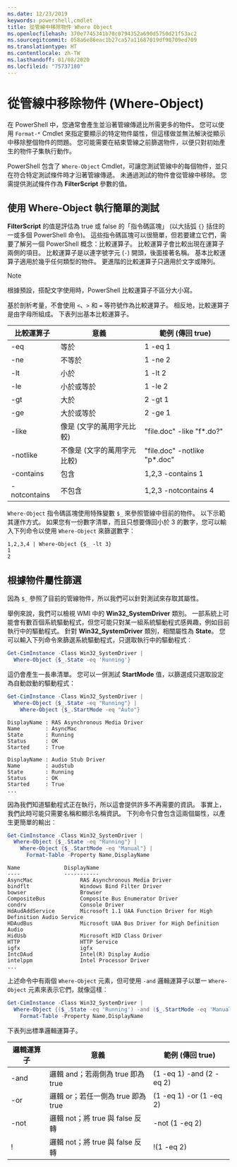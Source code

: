 ```yaml
---
ms.date: 12/23/2019
keywords: powershell,cmdlet
title: 從管線中移除物件 Where Object
ms.openlocfilehash: 370e7745341b70c0794352a690d5750d21f53ac2
ms.sourcegitcommit: 058a6e86eac1b27ca57a11687019df98709ed709
ms.translationtype: HT
ms.contentlocale: zh-TW
ms.lasthandoff: 01/08/2020
ms.locfileid: "75737180"
---
```

# <a name="removing-objects-from-the-pipeline-where-object"></a>從管線中移除物件 (Where-Object)

在 PowerShell 中，您通常會產生並沿著管線傳遞比所需更多的物件。 您可以使用 `Format-*` Cmdlet 來指定要顯示的特定物件屬性，但這樣做並無法解決從顯示中移除整個物件的問題。 您可能需要在結束管線之前篩選物件，以便只對初始產生的物件子集執行動作。

PowerShell 包含了 `Where-Object` Cmdlet，可讓您測試管線中的每個物件，並只在符合特定測試條件時才沿著管線傳遞。 未通過測試的物件會從管線中移除。 您需提供測試條件作為 **FilterScript** 參數的值。

## <a name="performing-simple-tests-with-where-object"></a>使用 Where-Object 執行簡單的測試

**FilterScript** 的值是評估為 true 或 false 的「指令碼區塊」  (以大括弧 `{}` 括住的一或多個 PowerShell 命令)。 這些指令碼區塊可以很簡單，但若要建立它們，需要了解另一個 PowerShell 概念：比較運算子。 比較運算子會比較出現在運算子兩側的項目。 比較運算子是以連字號字元 (`-`) 開頭，後面接著名稱。 基本比較運算子適用於幾乎任何類型的物件。 更進階的比較運算子只適用於文字或陣列。

> [!NOTE]
> 根據預設，搭配文字使用時，PowerShell 比較運算子不區分大小寫。

基於剖析考量，不會使用 `<`、`>` 和 `=` 等符號作為比較運算子。 相反地，比較運算子是由字母所組成。 下表列出基本比較運算子。

| 比較運算子 |                  意義                   |    範例 (傳回 true)    |
| ------------------- | ------------------------------------------ | ---------------------------- |
| -eq                 | 等於                                | 1 -eq 1                      |
| -ne                 | 不等於                            | 1 -ne 2                      |
| -lt                 | 小於                               | 1 -lt 2                      |
| -le                 | 小於或等於                   | 1 -le 2                      |
| -gt                 | 大於                            | 2 -gt 1                      |
| -ge                 | 大於或等於                | 2 -ge 1                      |
| -like               | 像是 (文字的萬用字元比較)     | "file.doc" -like "f*.do?"    |
| -notlike            | 不像是 (文字的萬用字元比較) | "file.doc" -notlike "p*.doc" |
| -contains           | 包含                                   | 1,2,3 -contains 1            |
| -notcontains        | 不包含                           | 1,2,3 -notcontains 4         |

`Where-Object` 指令碼區塊使用特殊變數 `$_` 來參照管線中目前的物件。 以下示範其運作方式。 如果您有一份數字清單，而且只想要傳回小於 3 的數字，您可以輸入下列命令以使用 `Where-Object` 來篩選數字︰

```
1,2,3,4 | Where-Object {$_ -lt 3}
1
2
```

## <a name="filtering-based-on-object-properties"></a>根據物件屬性篩選

因為 `$_` 參照了目前的管線物件，所以我們可以針對測試來存取其屬性。

舉例來說，我們可以檢視 WMI 中的 **Win32_SystemDriver** 類別。 一部系統上可能會有數百個系統驅動程式，但您可能只對某一組系統驅動程式感興趣，例如目前執行中的驅動程式。 針對 **Win32_SystemDriver** 類別，相關屬性為 **State**。 您可以輸入下列命令來篩選系統驅動程式，只選取執行中的驅動程式︰

```powershell
Get-CimInstance -Class Win32_SystemDriver |
  Where-Object {$_.State -eq 'Running'}
```

這仍會產生一長串清單。 您可以一併測試 **StartMode** 值，以篩選成只選取設定為自動啟動的驅動程式：

```powershell
Get-CimInstance -Class Win32_SystemDriver |
  Where-Object {$_.State -eq "Running"} |
    Where-Object {$_.StartMode -eq "Auto"}
```

```Output
DisplayName : RAS Asynchronous Media Driver
Name        : AsyncMac
State       : Running
Status      : OK
Started     : True

DisplayName : Audio Stub Driver
Name        : audstub
State       : Running
Status      : OK
Started     : True
...
```

因為我們知道驅動程式正在執行，所以這會提供許多不再需要的資訊。
事實上，我們此時可能只需要名稱和顯示名稱資訊。 下列命令只會包含這兩個屬性，以產生更簡單的輸出︰

```powershell
Get-CimInstance -Class Win32_SystemDriver |
  Where-Object {$_.State -eq "Running"} |
    Where-Object {$_.StartMode -eq "Manual"} |
      Format-Table -Property Name,DisplayName
```

```Output
Name              DisplayName
----              -----------
AsyncMac               RAS Asynchronous Media Driver
bindflt                Windows Bind Filter Driver
bowser                 Browser
CompositeBus           Composite Bus Enumerator Driver
condrv                 Console Driver
HdAudAddService        Microsoft 1.1 UAA Function Driver for High Definition Audio Service
HDAudBus               Microsoft UAA Bus Driver for High Definition Audio
HidUsb                 Microsoft HID Class Driver
HTTP                   HTTP Service
igfx                   igfx
IntcDAud               Intel(R) Display Audio
intelppm               Intel Processor Driver
...
```

上述命令中有兩個 `Where-Object` 元素，但可使用 `-and` 邏輯運算子以單一 `Where-Object` 元素來表示它們，就像這樣︰

```powershell
Get-CimInstance -Class Win32_SystemDriver |
  Where-Object {($_.State -eq 'Running') -and ($_.StartMode -eq 'Manual')} |
    Format-Table -Property Name,DisplayName
```

下表列出標準邏輯運算子。

| 邏輯運算子 |                 意義                  |  範例 (傳回 true)  |
| ---------------- | ---------------------------------------- | ------------------------ |
| -and             | 邏輯 and；若兩側為 true 即為 true | (1 -eq 1) -and (2 -eq 2) |
| -or              | 邏輯 or；若任一側為 true 即為 true  | (1 -eq 1) -or (1 -eq 2)  |
| -not             | 邏輯 not；將 true 與 false 反轉     | -not (1 -eq 2)           |
| \!               | 邏輯 not；將 true 與 false 反轉     | \!(1 -eq 2)              |
